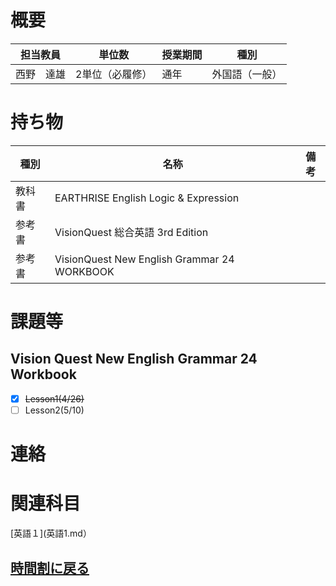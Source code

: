 # 概要
| 担当教員  | 単位数      | 授業期間 | 種別      |
|-------|----------|------|---------|
| 西野　達雄 | 2単位（必履修） | 通年   | 外国語（一般） |

# 持ち物
| 種別  | 名称                                          | 備考 |
|-----|---------------------------------------------|----|
| 教科書 | EARTHRISE English Logic & Expression        |    |
| 参考書 | VisionQuest 総合英語 3rd Edition                |    |
| 参考書 | VisionQuest New English Grammar 24 WORKBOOK |    |

# 課題等
## Vision Quest New English Grammar 24 Workbook
- [x] ~~Lesson1(4/26)~~
- [ ] Lesson2(5/10)

# 連絡

# 関連科目
[英語１](英語1.md）
## [時間割に戻る](../時間割.md)